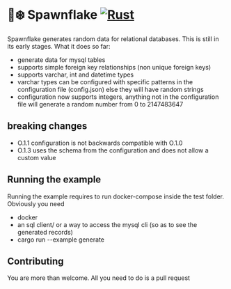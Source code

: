 # 🐙❄️ Spawnflake [![Rust](https://github.com/elasticrash/spawnflake/actions/workflows/rust.yml/badge.svg)](https://github.com/elasticrash/spawnflake/actions/workflows/rust.yml)

Spawnflake generates random data for relational databases. This is still in its early stages. What it does so far:
* generate data for mysql tables
* supports simple foreign key relationships (non unique foreign keys)
* supports varchar, int and datetime types
* varchar types can be configured with specific patterns in the configuration file (config.json) else they will have random strings 
* configuration now supports integers, anything not in the configuration file will generate a random number from 0 to 2147483647

## breaking changes
* O.1.1 configuration is not backwards compatible with O.1.0
* O.1.3 uses the schema from the configuration and does not allow a custom value

## Running the example
Running the example requires to run docker-compose inside the test folder. Obviously you need
* docker
* an sql client/ or a way to access the mysql cli (so as to see the generated records)
* cargo run --example generate

## Contributing
You are more than welcome. All you need to do is a pull request
